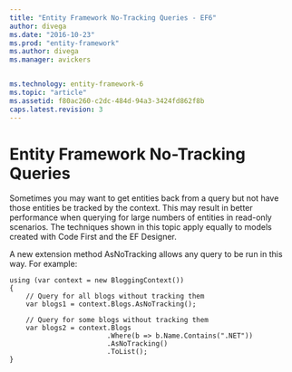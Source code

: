 ```yaml
---
title: "Entity Framework No-Tracking Queries - EF6"
author: divega
ms.date: "2016-10-23"
ms.prod: "entity-framework"
ms.author: divega
ms.manager: avickers


ms.technology: entity-framework-6
ms.topic: "article"
ms.assetid: f80ac260-c2dc-484d-94a3-3424fd862f8b
caps.latest.revision: 3
---
```

# Entity Framework No-Tracking Queries
Sometimes you may want to get entities back from a query but not have those entities be tracked by the context. This may result in better performance when querying for large numbers of entities in read-only scenarios. The techniques shown in this topic apply equally to models created with Code First and the EF Designer.  
  
A new extension method AsNoTracking allows any query to be run in this way. For example:  
  
```  
using (var context = new BloggingContext()) 
{ 
    // Query for all blogs without tracking them 
    var blogs1 = context.Blogs.AsNoTracking(); 
 
    // Query for some blogs without tracking them 
    var blogs2 = context.Blogs 
                        .Where(b => b.Name.Contains(".NET")) 
                        .AsNoTracking() 
                        .ToList(); 
}
```  
  